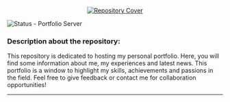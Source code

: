 <p align="center">
  <a href="https://gabrielsoaresceravolo.github.io"> 
    <img src="https://github.com/gabrielsoaresceravolo/gabrielsoaresceravolo.github.io/assets/132103393/563d6803-fdde-4c76-978e-7443963a123c" alt="Repository Cover"> 
  </a>
</p>


![Status - Portfolio Server](http://img.shields.io/static/v1?label=STATUS&message=SERVER-ONLINE&color=green&style=for-the-badge)

### Description about the repository: 

This repository is dedicated to hosting my personal portfolio. Here, you will find some information about me, my experiences and latest news. This portfolio is a window to highlight my skills, achievements and passions in the field. Feel free to give feedback or contact me for collaboration opportunities!
<hr>
